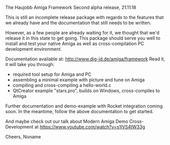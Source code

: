 The Haujobb Amiga Framework
Second alpha release, 21.11.18

This is still an incomplete release package with regards to the features
that we already have and the documentation that still needs to be written. 

However, as a few people are already waiting for it, we thought that we'd
release it in this state to get going. This package should serve you well 
to install and test your native Amiga as well as cross-compilation 
PC development environment.

Documentation available at: http://www.dig-id.de/amiga/framework
Read it, it will take you through:
- required tool setup for Amiga and PC
- assembling a minimal example with picture and tune on Amiga
- compiling and cross-compiling a hello-world.c
- QtCreator example "stars.pro", builds on Windows, cross-compiles to Amiga

Further documentation and demo-example with Rocket integration coming soon.
In the meantime, follow the above documentation to get started.

And maybe check out our talk about Modern Amiga Demo Cross-Development at
https://www.youtube.com/watch?v=s1lVS4tW33g

Cheers,
 Noname
 


